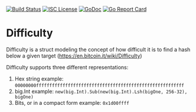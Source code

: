 [![Build Status](https://travis-ci.org/jfixby/difficulty.png?branch=master)](https://travis-ci.org/jfixby/difficulty)
[![ISC License](http://img.shields.io/badge/license-ISC-blue.svg)](http://copyfree.org)
[![GoDoc](https://img.shields.io/badge/godoc-reference-blue.svg)](http://godoc.org/github.com/jfixby/difficulty)
[![Go Report Card](https://goreportcard.com/badge/github.com/jfixby/difficulty)](https://goreportcard.com/report/github.com/jfixby/difficulty)

# Difficulty

 Difficulty is a struct modeling the concept of how difficult it
  is to find a hash below a given target (https://en.bitcoin.it/wiki/Difficulty)

  Difficulty supports three different representations:
  1) Hex string
       example: `00000000ffffffffffffffffffffffffffffffffffffffffffffffffffffffff`
  2) big.Int
       example: `new(big.Int).Sub(new(big.Int).Lsh(bigOne, 256-32), bigOne)`
  3) Bits, or in a compact form
       example: `0x1d00ffff`